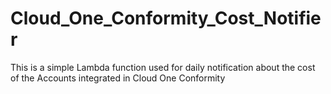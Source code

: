# Cloud_One_Conformity_Cost_Notifier
This is a simple Lambda function used for daily notification about the cost of the Accounts integrated in Cloud One Conformity 
